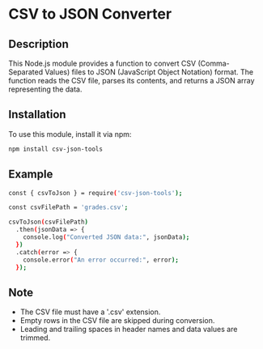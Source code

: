 # CSV to JSON Converter

## Description
This Node.js module provides a function to convert CSV (Comma-Separated Values) files to JSON (JavaScript Object Notation) format. The function reads the CSV file, parses its contents, and returns a JSON array representing the data.

## Installation
To use this module, install it via npm:
```bash
npm install csv-json-tools
```

## Example
```bash
const { csvToJson } = require('csv-json-tools');

const csvFilePath = 'grades.csv';

csvToJson(csvFilePath)
  .then(jsonData => {
    console.log("Converted JSON data:", jsonData);
  })
  .catch(error => {
    console.error("An error occurred:", error);
  });
```
## Note
- The CSV file must have a '.csv' extension.
- Empty rows in the CSV file are skipped during conversion.
- Leading and trailing spaces in header names and data values are trimmed.
